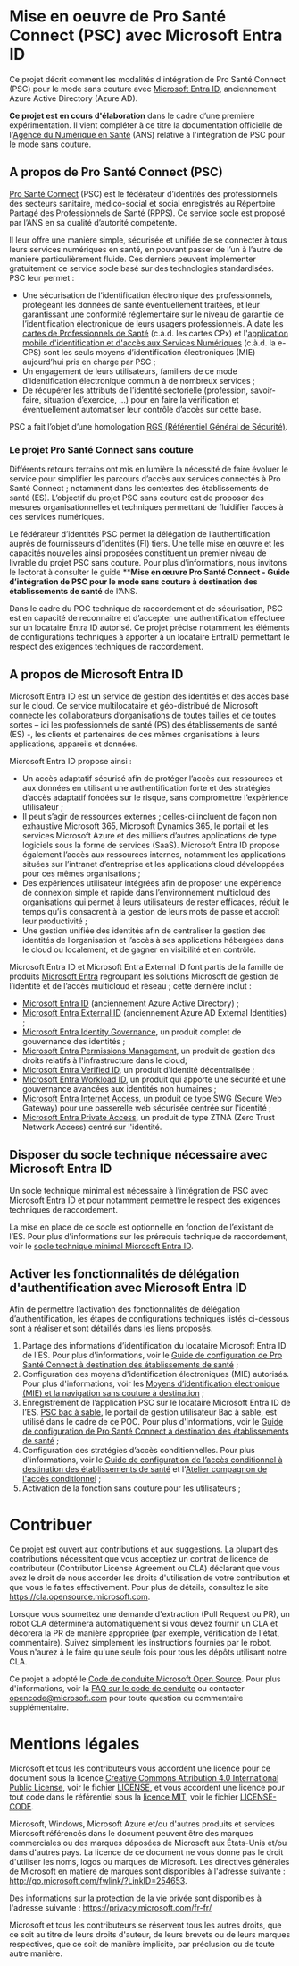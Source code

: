 # Mise en oeuvre de Pro Santé Connect (PSC) avec Microsoft Entra ID

Ce projet décrit comment les modalités d'intégration de Pro Santé Connect (PSC) pour le mode sans couture avec [Microsoft Entra ID](https://www.microsoft.com/fr-fr/security/business/identity-access/microsoft-entra-id), anciennement Azure Active Directory (Azure AD). 

**Ce projet est en cours d'élaboration** dans le cadre d’une première expérimentation. Il vient compléter à ce titre la documentation officielle de l'[Agence du Numérique en Santé](https://esante.gouv.fr/lagence) (ANS) relative à l'intégration de PSC pour le mode sans couture.

## A propos de Pro Santé Connect (PSC)

[Pro Santé Connect](https://esante.gouv.fr/produits-services/pro-sante-connect) (PSC) est le fédérateur d’identités des professionnels des secteurs sanitaire, médico-social et social enregistrés au Répertoire Partagé des Professionnels de Santé (RPPS). Ce service socle est proposé par l’ANS en sa qualité d’autorité compétente. 

Il leur offre une manière simple, sécurisée et unifiée de se connecter à tous leurs services numériques en santé, en pouvant passer de l’un à l’autre de manière particulièrement fluide. Ces derniers peuvent implémenter gratuitement ce service socle basé sur des technologies standardisées. PSC leur permet : 
*   Une sécurisation de l’identification électronique des professionnels, protégeant les données de santé éventuellement traitées, et leur garantissant une conformité réglementaire sur le niveau de garantie de l’identification électronique de leurs usagers professionnels. A date les [cartes de Professionnels de Santé](https://esante.gouv.fr/produits-services/cartes-de-professionnels-de-sante) (c.à.d. les cartes CPx) et l'[application mobile d'identification et d'accès aux Services Numériques](https://esante.gouv.fr/produits-services/e-cps) (c.à.d. la e-CPS) sont les seuls moyens d’identification électroniques (MIE) aujourd’hui pris en charge par PSC ; 
*   Un engagement de leurs utilisateurs, familiers de ce mode d’identification électronique commun à de nombreux services ;
*   De récupérer les attributs de l’identité sectorielle (profession, savoir-faire, situation d’exercice, …) pour en faire la vérification et éventuellement automatiser leur contrôle d’accès sur cette base.  

PSC a fait l’objet d’une homologation [RGS (Référentiel Général de Sécurité)](https://cyber.gouv.fr/le-referentiel-general-de-securite-rgs). 

### Le projet Pro Santé Connect sans couture

Différents retours terrains ont mis en lumière la nécessité de faire évoluer le service pour simplifier les parcours d’accès aux services connectés à Pro Santé Connect ; notamment dans les contextes des établissements de santé (ES). L’objectif du projet PSC sans couture est de proposer des mesures organisationnelles et techniques permettant de fluidifier l’accès à ces services numériques. 

Le fédérateur d’identités PSC permet la délégation de l’authentification auprès de fournisseurs d’identités (FI) tiers. Une telle mise en œuvre et les capacités nouvelles ainsi proposées constituent un premier niveau de livrable du projet PSC sans couture. Pour plus d’informations, nous invitons le lectorat à consulter le guide ****Mise en œuvre Pro Santé Connect - Guide d’intégration de PSC pour le mode sans couture à destination des établissements de santé** de l’ANS.

Dans le cadre du POC technique de raccordement et de sécurisation, PSC est en capacité de reconnaitre et d’accepter une authentification effectuée sur un locataire Entra ID autorisé. Ce projet précise notamment les éléments de configurations techniques à apporter à un locataire EntraID permettant le respect des exigences techniques de raccordement.

## A propos de Microsoft Entra ID

Microsoft Entra ID est un service de gestion des identités et des accès basé sur le cloud. Ce service multilocataire et géo-distribué de Microsoft connecte les collaborateurs d’organisations de toutes tailles et de toutes sortes – ici les professionnels de santé (PS) des établissements de santé (ES) -, les clients et partenaires de ces mêmes organisations à leurs applications, appareils et données.

Microsoft Entra ID propose ainsi :
*   Un accès adaptatif sécurisé afin de protéger l’accès aux ressources et aux données en utilisant une authentification forte et des stratégies d’accès adaptatif fondées sur le risque, sans compromettre l’expérience utilisateur ; 
*   Il peut s’agir de ressources externes ; celles-ci incluent de façon non exhaustive Microsoft 365, Microsoft Dynamics 365, le portail et les services Microsoft Azure et des milliers d’autres applications de type logiciels sous la forme de services (SaaS). Microsoft Entra ID propose également l’accès aux ressources internes, notamment les applications situées sur l’intranet d’entreprise et les applications cloud développées pour ces mêmes organisations ;
*   Des expériences utilisateur intégrées afin de proposer une expérience de connexion simple et rapide dans l’environnement multicloud des organisations qui permet à leurs utilisateurs de rester efficaces, réduit le temps qu’ils consacrent à la gestion de leurs mots de passe et accroît leur productivité ;
*   Une gestion unifiée des identités afin de centraliser la gestion des identités de l’organisation et l’accès à ses applications hébergées dans le cloud ou localement, et de gagner en visibilité et en contrôle.

Microsoft Entra ID et Microsoft Entra External ID font partis de la famille de produits [Microsoft Entra](https://learn.microsoft.com/fr-fr/entra/) regroupant les solutions Microsoft de gestion de l’identité et de l’accès multicloud et réseau ; cette dernière inclut :
*   [Microsoft Entra ID](https://www.microsoft.com/security/business/identity-access/microsoft-entra-id) (anciennement Azure Active Directory) ; 
*   [Microsoft Entra External ID](https://www.microsoft.com/security/business/identity-access/microsoft-entra-external-id) (anciennement Azure AD External Identities) ;  
*   [Microsoft Entra Identity Governance](https://www.microsoft.com/security/business/identity-access/microsoft-entra-identity-governance), un produit complet de gouvernance des identités ;  
*   [Microsoft Entra Permissions Management](https://www.microsoft.com/security/business/identity-access/microsoft-entra-permissions-management), un produit de gestion des droits relatifs à l'infrastructure dans le cloud;  
*   [Microsoft Entra Verified ID](https://www.microsoft.com/security/business/identity-access/microsoft-entra-verified-id), un produit d'identité décentralisée ;  
*   [Microsoft Entra Workload ID](https://www.microsoft.com/security/business/identity-access/microsoft-entra-workload-identities), un produit qui apporte une sécurité et une gouvernance avancées aux identités non humaines ;  
*   [Microsoft Entra Internet Access](https://www.microsoft.com/security/business/identity-access/microsoft-entra-internet-access), un produit de type SWG (Secure Web Gateway) pour une passerelle web sécurisée centrée sur l'identité ;  
*   [Microsoft Entra Private Access](https://www.microsoft.com/security/business/identity-access/microsoft-entra-private-access), un produit de type ZTNA (Zero Trust Network Access) centré sur l'identité. 

## Disposer du socle technique nécessaire avec Microsoft Entra ID

Un socle technique minimal est nécessaire à l’intégration de PSC avec Microsoft Entra ID et pour notamment permettre le respect des exigences techniques de raccordement.

La mise en place de ce socle est optionnelle en fonction de l’existant de l’ES. Pour plus d'informations sur les prérequis technique de raccordement, voir le [socle technique minimal Microsoft Entra ID](https://github.com/microsoft/prosanteconnect/blob/main/PREREQUISITES.md). 

## Activer les fonctionnalités de délégation d'authentification avec Microsoft Entra ID

Afin de permettre l’activation des fonctionnalités de délégation d’authentification, les étapes de configurations techniques listés ci-dessous sont à réaliser et sont détaillés dans les liens proposés.

1.	Partage des informations d’identification du locataire Microsoft Entra ID de l’ES. Pour plus d'informations, voir le [Guide de configuration de Pro Santé Connect à destination des établissements de santé](https://aka.ms/psc_int_entraid) ;
2.	Configuration des moyens d'identification électroniques (MIE) autorisés. Pour plus d'informations, voir les [Moyens d’identification électronique (MIE) et la navigation sans couture à destination](./IDMEANS.md) ; 
3.	Enregistrement de l’application PSC sur le locataire Microsoft Entra ID de l’ES. [PSC bac à sable](https://wallet.bas.psc.esante.gouv.fr/login-page), le portail de gestion utilisateur Bac à sable, est utilisé dans le cadre de ce POC. Pour plus d'informations, voir le [Guide de configuration de Pro Santé Connect à destination des établissements de santé](https://aka.ms/psc_int_entraid) ;
4.	Configuration des stratégies d’accès conditionnelles. Pour plus d'informations, voir le [Guide de configuration de l’accès conditionnel à destination des établissements de santé](https://aka.ms/psc_ca_entraid) et l'[Atelier compagnon de l'accès conditionnel](https://aka.ms/psc_ca2_entraid) ;
5.	Activation de la fonction sans couture pour les utilisateurs ;

# Contribuer

Ce projet est ouvert aux contributions et aux suggestions. La plupart des contributions nécessitent que vous acceptiez un contrat de licence de contributeur (Contributor License Agreement ou CLA) déclarant que vous avez le droit de nous accorder les droits d'utilisation de votre contribution et que vous le faites effectivement. Pour plus de détails, consultez le site https://cla.opensource.microsoft.com.

Lorsque vous soumettez une demande d'extraction (Pull Request ou PR), un robot CLA déterminera automatiquement si vous devez fournir un CLA et décorera la PR de manière appropriée (par exemple, vérification de l'état, commentaire). Suivez simplement les instructions fournies par le robot. Vous n'aurez à le faire qu'une seule fois pour tous les dépôts utilisant notre CLA.

Ce projet a adopté le [Code de conduite Microsoft Open Source](https://opensource.microsoft.com/codeofconduct/).
Pour plus d'informations, voir la [FAQ sur le code de conduite](https://opensource.microsoft.com/codeofconduct/faq/) ou contacter [opencode@microsoft.com](mailto:opencode@microsoft.com) pour toute question ou commentaire supplémentaire.

# Mentions légales

Microsoft et tous les contributeurs vous accordent une licence pour ce document sous la licence [Creative Commons Attribution 4.0 International Public License](https://creativecommons.org/licenses/by/4.0/legalcode), voir le fichier [LICENSE](LICENSE), et vous accordent une licence pour tout code dans le référentiel sous la [licence MIT](https://opensource.org/licenses/MIT), voir le fichier [LICENSE-CODE](LICENSE-CODE).

Microsoft, Windows, Microsoft Azure et/ou d'autres produits et services Microsoft référencés dans le document peuvent être des marques commerciales ou des marques déposées de Microsoft aux États-Unis et/ou dans d'autres pays. La licence de ce document ne vous donne pas le droit d'utiliser les noms, logos ou marques de Microsoft. Les directives générales de Microsoft en matière de marques sont disponibles à l'adresse suivante : http://go.microsoft.com/fwlink/?LinkID=254653.

Des informations sur la protection de la vie privée sont disponibles à l'adresse suivante : https://privacy.microsoft.com/fr-fr/ 

Microsoft et tous les contributeurs se réservent tous les autres droits, que ce soit au titre de leurs droits d'auteur, de leurs brevets ou de leurs marques respectives, que ce soit de manière implicite, par préclusion ou de toute autre manière.